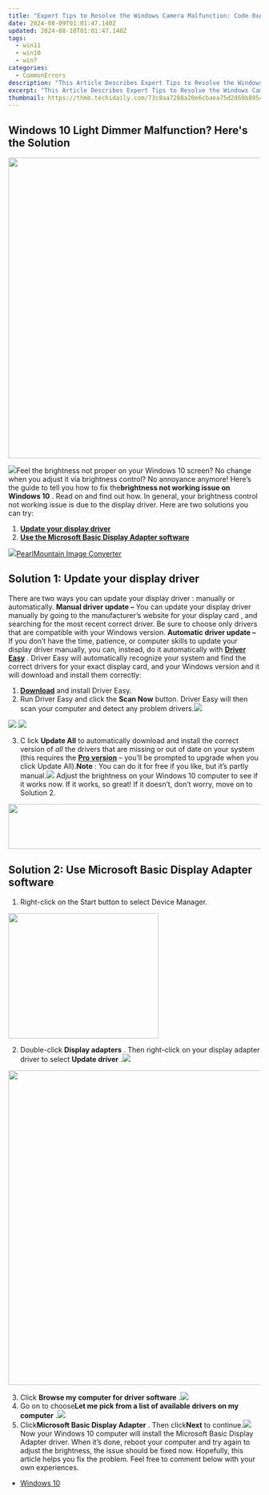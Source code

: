 ```yaml
---
title: "Expert Tips to Resolve the Windows Camera Malfunction: Code 0xA00f4292 Explained"
date: 2024-08-09T01:01:47.140Z
updated: 2024-08-10T01:01:47.140Z
tags:
  - win11
  - win10
  - win7
categories:
  - CommonErrors
description: "This Article Describes Expert Tips to Resolve the Windows Camera Malfunction: Code 0xA00f4292 Explained"
excerpt: "This Article Describes Expert Tips to Resolve the Windows Camera Malfunction: Code 0xA00f4292 Explained"
thumbnail: https://thmb.techidaily.com/73c8aa7288a20e6cbaea75d2d69b895c345ae8292d35b3d8b3e159cf26b59b05.jpg
---
```


## Windows 10 Light Dimmer Malfunction? Here's the Solution

<!-- affiliate ads begin -->
<a href="https://turtlebeacheu.sjv.io/c/5597632/1996818/23722" target="_top" id="1996818"><img src="//a.impactradius-go.com/display-ad/23722-1996818" border="0" alt="" width="600" height="600"/></a><img height="0" width="0" src="https://imp.pxf.io/i/5597632/1996818/23722" style="position:absolute;visibility:hidden;" border="0" />
<!-- affiliate ads end -->
![](https://images.drivereasy.com/wp-content/uploads/2017/07/img_595b0a627401c.png)Feel the brightness not proper on your Windows 10 screen? No change when you adjust it via brightness control? No annoyance anymore! Here’s the guide to tell you how to fix the**brightness not working issue on Windows 10** . Read on and find out how. In general, your brightness control not working issue is due to the display driver. Here are two solutions you can try:

1. **[Update your display driver](#s1)**
2. [**Use the Microsoft Basic Display Adapter software**](#s2)

<!-- affiliate ads begin -->
<a href="https://secure.2checkout.com/order/checkout.php?PRODS=4550420&QTY=1&AFFILIATE=108875&CART=1"><img src="https://www.pearlmountainsoft.com/n_img/product/pic/f_02.jpg" border="0">PearlMountain Image Converter</a>
<!-- affiliate ads end -->
## Solution 1: Update your display driver

There are two ways you can update your display driver : manually or automatically. **Manual driver update –** You can update your display driver manually by going to the manufacturer’s website for your display card  , and searching for the most recent correct driver. Be sure to choose only drivers that are compatible with your Windows version. **Automatic driver update –** If you don’t have the time, patience, or computer skills to update your display driver manually, you can, instead, do it automatically with **[Driver Easy](https://tools.techidaily.com/drivereasy/download/)**  . Driver Easy will automatically recognize your system and find the correct drivers for your exact display card, and your Windows version and it will download and install them correctly:

1. [**Download**](https://tools.techidaily.com/drivereasy/download/) and install Driver Easy.
2. Run Driver Easy and click the **Scan Now** button. Driver Easy will then scan your computer and detect any problem drivers.![](https://images.drivereasy.com/wp-content/uploads/2017/09/img_59b8cf975d05c.jpg)
<!-- affiliate ads begin -->
<a href="https://shop.manycam.com/order/checkout.php?PRODS=17727588&QTY=1&AFFILIATE=108875&CART=1"><img src="https://secure.avangate.com/images/merchant/8230bea7d54bcdf99cdfe85cb07313d5/mcaffbanner600x500.png" border="0"></a>
<a href="https://shop.manycam.com/order/checkout.php?PRODS=17727588&QTY=1&AFFILIATE=108875&CART=1"><img src="https://secure.avangate.com/images/merchant/8230bea7d54bcdf99cdfe85cb07313d5/Affiliates_300x250px_valentinesday.png" border="0"></a>
<!-- affiliate ads end -->
3. C  lick **Update All** to automatically download and install the correct version of _all_  the drivers that are missing or out of date on your system (this requires the **[Pro version](https://tools.techidaily.com/drivereasy/download/)**  – you’ll be prompted to upgrade when you click Update All).**Note** : You can do it for free if you like, but it’s partly manual.![](https://images.drivereasy.com/wp-content/uploads/2017/09/img_59b8d03cd4693.jpg)
Adjust the brightness on your Windows 10 computer to see if it works now. If it works, so great! If it doesn’t, don’t worry, move on to Solution 2.

<!-- affiliate ads begin -->
<a href="https://natural-cycles.sjv.io/c/5597632/2072200/17885" target="_top" id="2072200"><img src="//a.impactradius-go.com/display-ad/17885-2072200" border="0" alt="" width="728" height="90"/></a><img height="0" width="0" src="https://imp.pxf.io/i/5597632/2072200/17885" style="position:absolute;visibility:hidden;" border="0" />
<!-- affiliate ads end -->
## Solution 2: Use Microsoft Basic Display Adapter software

1. Right-click on the Start button to select Device Manager.
<!-- affiliate ads begin -->
<a href="https://homestyler.sjv.io/c/5597632/2044747/22993" target="_top" id="2044747"><img src="//a.impactradius-go.com/display-ad/22993-2044747" border="0" alt="" width="300" height="250"/></a><img height="0" width="0" src="https://imp.pxf.io/i/5597632/2044747/22993" style="position:absolute;visibility:hidden;" border="0" />
<!-- affiliate ads end -->
2. Double-click **Display adapters** . Then right-click on your display adapter driver to select **Update driver** .![](https://images.drivereasy.com/wp-content/uploads/2017/07/img_595b0d3241de4.png)
<!-- affiliate ads begin -->
<a href="https://versadesk.pxf.io/c/5597632/1892107/21290" target="_top" id="1892107"><img src="//a.impactradius-go.com/display-ad/21290-1892107" border="0" alt="" width="1200" height="628"/></a><img height="0" width="0" src="https://imp.pxf.io/i/5597632/1892107/21290" style="position:absolute;visibility:hidden;" border="0" />
<!-- affiliate ads end -->
3. Click **Browse my computer for driver software** .![](https://images.drivereasy.com/wp-content/uploads/2017/07/img_595b183012265.png)
4. Go on to choose**Let me pick from a list of available drivers on my computer** .![](https://images.drivereasy.com/wp-content/uploads/2017/07/img_595b1a726a5d9.png)
5. Click**Microsoft Basic Display Adapter** . Then click**Next** to continue.![](https://images.drivereasy.com/wp-content/uploads/2017/07/img_595b306d34eb6.png)
Now your Windows 10 computer will install the Microsoft Basic Display Adapter driver. When it’s done, reboot your computer and try again to adjust the brightness, the issue should be fixed now. Hopefully, this article helps you fix the problem. Feel free to comment below with your own experiences.

* [Windows 10](https://tools.techidaily.com/drivereasy/download/)

<ins class="adsbygoogle"
     style="display:block"
     data-ad-format="autorelaxed"
     data-ad-client="ca-pub-7571918770474297"
     data-ad-slot="1223367746"></ins>



<ins class="adsbygoogle"
     style="display:block"
     data-ad-client="ca-pub-7571918770474297"
     data-ad-slot="8358498916"
     data-ad-format="auto"
     data-full-width-responsive="true"></ins>
